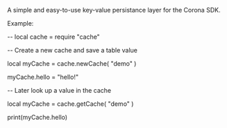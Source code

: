 A simple and easy-to-use key-value persistance layer for the Corona SDK.

Example:

-- 
local cache = require "cache"

-- Create a new cache and save a table value

local myCache  = cache.newCache( "demo" )

myCache.hello = "hello!"

-- Later look up a value in the cache

local myCache  = cache.getCache( "demo" )

print(myCache.hello)